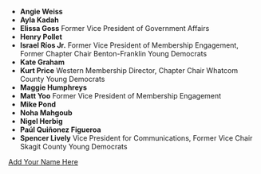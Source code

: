 * **Angie Weiss** 
* **Ayla Kadah** 
* **Elissa Goss** Former Vice President of Government Affairs
* **Henry Pollet**
* **Israel Ríos Jr.** Former Vice President of Membership Engagement, Former Chapter Chair Benton-Franklin Young Democrats
* **Kate Graham** 
* **Kurt Price** Western Membership Director, Chapter Chair Whatcom County Young Democrats
* **Maggie Humphreys**
* **Matt Yoo** Former Vice President of Membership Engagement 
* **Mike Pond**
* **Noha Mahgoub**
* **Nigel Herbig**
* **Paúl Quiñonez Figueroa** 
* **Spencer Lively** Vice President for Communications, Former Vice Chair Skagit County Young Democrats 

[Add Your Name Here](https://docs.google.com/forms/d/e/1FAIpQLSfCqulUTfq_eIQeYHfKAglMTbtjPh6FM4pk8TtPT1IFk9sjOg/viewform)
